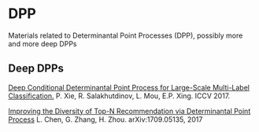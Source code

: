 # DPP
Materials related to Determinantal Point Processes (DPP), possibly more and more deep DPPs


## Deep DPPs

[Deep Conditional Determinantal Point Process for Large-Scale Multi-Label Classification.](http://openaccess.thecvf.com/content_ICCV_2017/papers/Xie_Deep_Determinantal_Point_ICCV_2017_paper.pdf)
P. Xie, R. Salakhutdinov, L. Mou, E.P. Xing. ICCV 2017. 

[Improving the Diversity of Top-N Recommendation via Determinantal Point Process](https://arxiv.org/pdf/1709.05135.pdf)
L. Chen, G. Zhang, H. Zhou. arXiv:1709.05135, 2017


